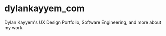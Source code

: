 # dylankayyem_com
Dylan Kayyem's UX Design Portfolio, Software Engineering, and more about my work. 
